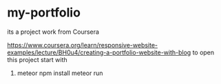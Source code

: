 # my-portfolio
its a project work from Coursera

https://www.coursera.org/learn/responsive-website-examples/lecture/BH0u4/creating-a-portfolio-website-with-blog
to open this project start with
1. meteor npm install
meteor run
